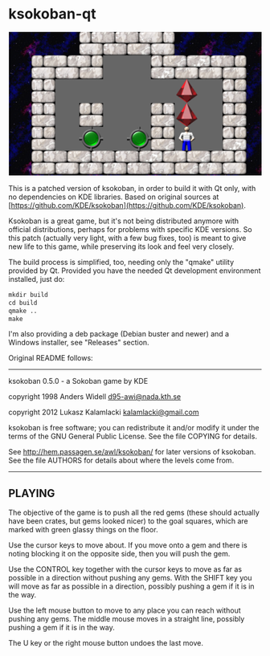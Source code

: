 # ksokoban-qt

![Game screenshot](doc/screenshot.png)

This is a patched version of ksokoban, in order to build it with Qt only, with no dependencies on KDE libraries. Based on original sources at [https://github.com/KDE/ksokoban](https://github.com/KDE/ksokoban).

Ksokoban is a great game, but it's not being distributed anymore with official distributions, perhaps for problems with specific KDE versions. So this patch (actually very light, with a few bug fixes, too) is meant to give new life to this game, while preserving its look and feel very closely.

The build process is simplified, too, needing only the "qmake" utility provided by Qt. Provided you have the needed Qt development environment installed, just do:

```
mkdir build
cd build
qmake ..
make
```

I'm also providing a deb package (Debian buster and newer) and a Windows installer, see "Releases" section.


Original README follows:

------------------------------------------------------------------------

ksokoban 0.5.0 - a Sokoban game by KDE

copyright 1998 Anders Widell  <d95-awi@nada.kth.se>

copyright 2012 Lukasz Kalamlacki <kalamlacki@gmail.com>

ksokoban is free software; you can redistribute it and/or modify it
under the terms of the GNU General Public License. See the file
COPYING for details.

See http://hem.passagen.se/awl/ksokoban/ for later versions of ksokoban.
See the file AUTHORS for details about where the levels come from.

------------------------------------------------------------------------

## PLAYING


The objective of the game is to push all the red gems (these should
actually have been crates, but gems looked nicer) to the goal squares,
which are marked with green glassy things on the floor.

Use the cursor keys to move about. If you move onto a gem and there is
noting blocking it on the opposite side, then you will push the gem.

Use the CONTROL key together with the cursor keys to move as far as
possible in a direction without pushing any gems. With the SHIFT key
you will move as far as possible in a direction, possibly pushing a
gem if it is in the way.

Use the left mouse button to move to any place you can reach without
pushing any gems. The middle mouse moves in a straight line, possibly
pushing a gem if it is in the way.

The U key or the right mouse button undoes the last move.
